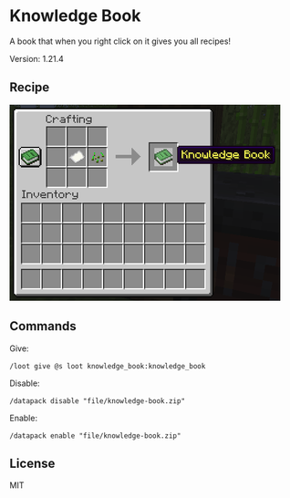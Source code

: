 # Knowledge Book

A book that when you right click on it gives you all recipes!

Version: 1.21.4

## Recipe

![recipe](https://raw.githubusercontent.com/lullaby6/knowledge-book-data-pack/refs/heads/main/images/recipe.png)

## Commands

Give:

```mcfunction
/loot give @s loot knowledge_book:knowledge_book
```

Disable:

```mcfunction
/datapack disable "file/knowledge-book.zip"
```

Enable:

```mcfunction
/datapack enable "file/knowledge-book.zip"
```

## License

MIT